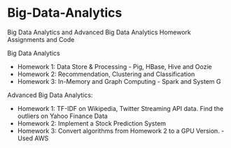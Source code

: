 # Big-Data-Analytics
Big Data Analytics and Advanced Big Data Analytics Homework Assignments and Code

Big Data Analytics
* Homework 1: Data Store & Processing - Pig, HBase, Hive and Oozie
* Homework 2: Recommendation, Clustering and Classification
* Homework 3: In-Memory and Graph Computing - Spark and System G

Advanced Big Data Analytics:
* Homework 1: TF-IDF on Wikipedia, Twitter Streaming API data. Find the outliers on Yahoo Finance Data
* Homework 2: Implement a Stock Prediction System
* Homework 3: Convert algorithms from Homework 2 to a GPU Version. - Used AWS
